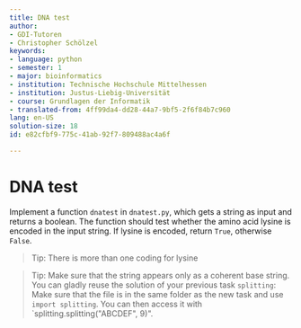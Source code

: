 ```yaml
---
title: DNA test
author:
- GDI-Tutoren
- Christopher Schölzel
keywords:
- language: python
- semester: 1
- major: bioinformatics
- institution: Technische Hochschule Mittelhessen
- institution: Justus-Liebig-Universität
- course: Grundlagen der Informatik
- translated-from: 4ff99da4-dd28-44a7-9bf5-2f6f84b7c960
lang: en-US
solution-size: 18
id: e82cfbf9-775c-41ab-92f7-809488ac4a6f

---
```

# DNA test
Implement a function `dnatest` in `dnatest.py`, which gets a string as input and returns a boolean. The function should test whether the amino acid lysine is encoded in the input string. If lysine is encoded, return `True`, otherwise `False`.

> Tip: There is more than one coding for lysine

> Tip: Make sure that the string appears only as a coherent base string. You can gladly reuse the solution of your previous task `splitting`: \
> Make sure that the file is in the same folder as the new task and use `import splitting`.
> You can then access it with `splitting.splitting("ABCDEF", 9)".